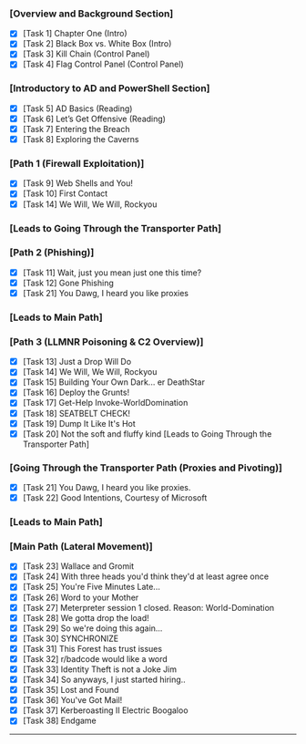 ### \[Overview and Background Section\]
- [X] \[Task 1\] Chapter One (Intro)
- [X] \[Task 2\] Black Box vs. White Box (Intro)
- [X] \[Task 3\] Kill Chain (Control Panel)
- [X] \[Task 4\] Flag Control Panel (Control Panel) 

### \[Introductory to AD and PowerShell Section\]
- [X] \[Task 5\] AD Basics (Reading)
- [X] \[Task 6\] Let’s Get Offensive (Reading)
- [X] \[Task 7\] Entering the Breach
- [X] \[Task 8\] Exploring the Caverns

### \[Path 1 (Firewall Exploitation)\]
- [X] \[Task 9\] Web Shells and You!
- [X] \[Task 10\] First Contact
- [X] \[Task 14\] We Will, We Will, Rockyou

### \[Leads to Going Through the Transporter Path\]
### \[Path 2 (Phishing)\]
- [X] \[Task 11\] Wait, just you mean just one this time?
- [X] \[Task 12\] Gone Phishing
- [X] \[Task 21\] You Dawg, I heard you like proxies

### \[Leads to Main Path\]
### \[Path 3 (LLMNR Poisoning & C2 Overview)\]
- [X] \[Task 13\] Just a Drop Will Do
- [X] \[Task 14\] We Will, We Will, Rockyou
- [X] \[Task 15\] Building Your Own Dark... er DeathStar
- [X] \[Task 16\] Deploy the Grunts!
- [X] \[Task 17\] Get-Help Invoke-WorldDomination
- [X] \[Task 18\] SEATBELT CHECK!
- [X] \[Task 19\] Dump It Like It's Hot
- [X] \[Task 20\] Not the soft and fluffy kind \[Leads to Going Through the Transporter Path\]

### \[Going Through the Transporter Path (Proxies and Pivoting)\]
- [X] \[Task 21\] You Dawg, I heard you like proxies.
- [X] \[Task 22\] Good Intentions, Courtesy of Microsoft
### \[Leads to Main Path\]
### \[Main Path (Lateral Movement)\]
- [X] \[Task 23\] Wallace and Gromit
- [X] \[Task 24\] With three heads you'd think they'd at least agree once
- [X] \[Task 25\] You're Five Minutes Late...
- [X] \[Task 26\] Word to your Mother
- [X] \[Task 27\] Meterpreter session 1 closed. Reason: World-Domination  
- [X] \[Task 28\] We gotta drop the load!
- [X] \[Task 29\] So we're doing this again...
- [X] \[Task 30\] SYNCHRONIZE
- [X] \[Task 31\] This Forest has trust issues
- [X] \[Task 32\] r/badcode would like a word
- [X] \[Task 33\] Identity Theft is not a Joke Jim
- [x] \[Task 34\] So anyways, I just started hiring..
- [x] \[Task 35\] Lost and Found
- [x] \[Task 36\] You've Got Mail!
- [x] \[Task 37\] Kerberoasting II Electric Boogaloo
- [x] \[Task 38\] Endgame

---